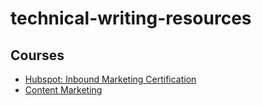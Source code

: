 # technical-writing-resources

## Courses 
- [Hubspot: Inbound Marketing Certification](https://academy.hubspot.com/courses/inbound-marketing)
- [Content Marketing](https://academy.hubspot.com/courses/content-marketing)
